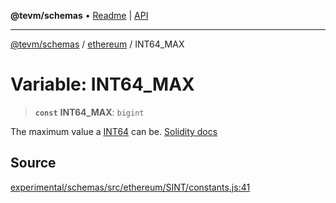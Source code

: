 **@tevm/schemas** • [Readme](../../README.md) \| [API](../../modules.md)

***

[@tevm/schemas](../../README.md) / [ethereum](../README.md) / INT64\_MAX

# Variable: INT64\_MAX

> **`const`** **INT64\_MAX**: `bigint`

The maximum value a [INT64](../type-aliases/INT64.md) can be.
[Solidity docs](https://docs.soliditylang.org/en/latest/types.html#integers)

## Source

[experimental/schemas/src/ethereum/SINT/constants.js:41](https://github.com/evmts/tevm-monorepo/blob/main/experimental/schemas/src/ethereum/SINT/constants.js#L41)
